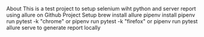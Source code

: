 About
This is a test project to setup selenium wiht python and server report using allure on Github
Project Setup
brew install allure
pipenv install
pipenv run pytest -k "chrome" or pipenv run pytest -k "firefox" or pipenv run pytest
allure serve to generate report locally